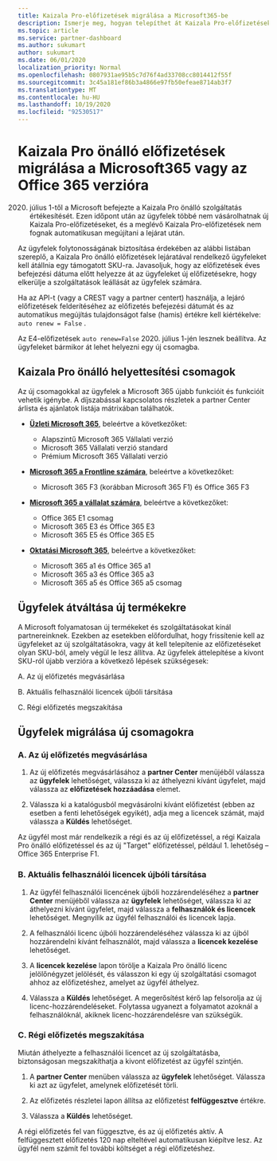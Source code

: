 ```yaml
---
title: Kaizala Pro-előfizetések migrálása a Microsoft365-be
description: Ismerje meg, hogyan telepíthet át Kaizala Pro-előfizetéseket Microsoft365 vagy Office 365-verzióra. Az ügyfelek átváltásával kapcsolatos további információkért olvassa el ezt a cikket.
ms.topic: article
ms.service: partner-dashboard
ms.author: sukumart
author: sukumart
ms.date: 06/01/2020
localization_priority: Normal
ms.openlocfilehash: 0807931ae95b5c7d76f4ad33708cc8014412f55f
ms.sourcegitcommit: 3c45a181ef86b3a4866e97fb50efeae8714ab3f7
ms.translationtype: MT
ms.contentlocale: hu-HU
ms.lasthandoff: 10/19/2020
ms.locfileid: "92530517"
---
```

# <a name="migrate-kaizala-pro-standalone-subscriptions-to-microsoft365-or-office-365-versions"></a>Kaizala Pro önálló előfizetések migrálása a Microsoft365 vagy az Office 365 verzióra

2020. július 1-től a Microsoft befejezte a Kaizala Pro önálló szolgáltatás értékesítését. Ezen időpont után az ügyfelek többé nem vásárolhatnak új Kaizala Pro-előfizetéseket, és a meglévő Kaizala Pro-előfizetések nem fognak automatikusan megújítani a lejárat után.

Az ügyfelek folytonosságának biztosítása érdekében az alábbi listában szereplő, a Kaizala Pro önálló előfizetések lejáratával rendelkező ügyfeleket kell átállnia egy támogatott SKU-ra. Javasoljuk, hogy az előfizetések éves befejezési dátuma előtt helyezze át az ügyfeleket új előfizetésekre, hogy elkerülje a szolgáltatások leállását az ügyfelek számára.

Ha az API-t (vagy a CREST vagy a partner centert) használja, a lejáró előfizetések felderítéséhez az előfizetés befejezési dátumát és az automatikus megújítás tulajdonságot false (hamis) értékre kell kiértékelve: `auto renew = False` .

Az E4-előfizetések `auto renew=False` 2020. július 1-jén lesznek beállítva. Az ügyfeleket bármikor át lehet helyezni egy új csomagba.

## <a name="kaizala-pro-standalone-replacement-plans"></a>Kaizala Pro önálló helyettesítési csomagok

Az új csomagokkal az ügyfelek a Microsoft 365 újabb funkcióit és funkcióit vehetik igénybe. A díjszabással kapcsolatos részletek a partner Center árlista és ajánlatok listája mátrixában találhatók.

- [**Üzleti Microsoft 365**](https://www.microsoft.com/microsoft-365/compare-all-microsoft-365-products?&activetab=tab:primaryr2), beleértve a következőket:  
   - Alapszintű Microsoft 365 Vállalati verzió
   - Microsoft 365 Vállalati verzió standard
   - Prémium Microsoft 365 Vállalati verzió
    
- [**Microsoft 365 a Frontline számára**](https://www.microsoft.com/microsoft-365/microsoft-365-enterprise-f3?activetab=pivot:overviewtab), beleértve a következőket:
   - Microsoft 365 F3 (korábban Microsoft 365 F1) és Office 365 F3
    
- [**Microsoft 365 a vállalat számára**](https://www.microsoft.com/microsoft-365/compare-microsoft-365-enterprise-plans), beleértve a következőket: 
   - Office 365 E1 csomag
   - Microsoft 365 E3 és Office 365 E3
   - Microsoft 365 E5 és Office 365 E5

- [**Oktatási Microsoft 365**](https://www.microsoft.com/education/buy-license/microsoft365), beleértve a következőket: 
    - Microsoft 365 a1 és Office 365 a1
    - Microsoft 365 a3 és Office 365 a3
    - Microsoft 365 a5 és Office 365 a5 csomag

## <a name="transition-customers-to-new-product-plans"></a>Ügyfelek átváltása új termékekre

A Microsoft folyamatosan új termékeket és szolgáltatásokat kínál partnereinknek. Ezekben az esetekben előfordulhat, hogy frissítenie kell az ügyfeleket az új szolgáltatásokra, vagy át kell telepítenie az előfizetéseket olyan SKU-ból, amely végül le lesz állítva. Az ügyfelek áttelepítése a kivont SKU-ról újabb verzióra a következő lépések szükségesek:

A. Az új előfizetés megvásárlása

B. Aktuális felhasználói licencek újbóli társítása

C. Régi előfizetés megszakítása


## <a name="migrate-your-customers-to-new-plans"></a>Ügyfelek migrálása új csomagokra

### <a name="a-purchase-the-new-subscription"></a>A. Az új előfizetés megvásárlása

1. Az új előfizetés megvásárlásához a **partner Center** menüjéből válassza az **ügyfelek** lehetőséget, válassza ki az áthelyezni kívánt ügyfelet, majd válassza az **előfizetések hozzáadása** elemet.

2. Válassza ki a katalógusból megvásárolni kívánt előfizetést (ebben az esetben a fenti lehetőségek egyikét), adja meg a licencek számát, majd válassza a **Küldés** lehetőséget.

Az ügyfél most már rendelkezik a régi és az új előfizetéssel, a régi Kaizala Pro önálló előfizetéssel és az új "Target" előfizetéssel, például 1. lehetőség – Office 365 Enterprise F1.

### <a name="b-reassign-current-user-licenses"></a>B. Aktuális felhasználói licencek újbóli társítása

1. Az ügyfél felhasználói licencének újbóli hozzárendeléséhez a **partner Center** menüjéből válassza az **ügyfelek** lehetőséget, válassza ki az áthelyezni kívánt ügyfelet, majd válassza a **felhasználók és licencek** lehetőséget. Megnyílik az ügyfél felhasználói és licencek lapja.

2. A felhasználói licenc újbóli hozzárendeléséhez válassza ki az újból hozzárendelni kívánt felhasználót, majd válassza a **licencek kezelése** lehetőséget.

3. A **licencek kezelése** lapon törölje a Kaizala Pro önálló licenc jelölőnégyzet jelölését, és válasszon ki egy új szolgáltatási csomagot ahhoz az előfizetéshez, amelyet az ügyfél áthelyez.

4.  Válassza a **Küldés** lehetőséget. A megerősítést kérő lap felsorolja az új licenc-hozzárendeléseket. Folytassa ugyanezt a folyamatot azoknál a felhasználóknál, akiknek licenc-hozzárendelésre van szükségük.

### <a name="c-cancel-old-subscription"></a>C. Régi előfizetés megszakítása

Miután áthelyezte a felhasználói licencet az új szolgáltatásba, biztonságosan megszakíthatja a kivont előfizetést az ügyfél szintjén.

1.  A **partner Center** menüben válassza az **ügyfelek** lehetőséget. Válassza ki azt az ügyfelet, amelynek előfizetését törli.

2.  Az előfizetés részletei lapon állítsa az előfizetést **felfüggesztve** értékre.

3.  Válassza a **Küldés** lehetőséget.

A régi előfizetés fel van függesztve, és az új előfizetés aktív. A felfüggesztett előfizetés 120 nap elteltével automatikusan kiépítve lesz. Az ügyfél nem számít fel további költséget a régi előfizetéshez.
